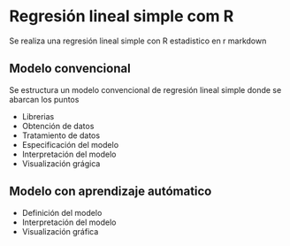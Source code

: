 # Regresión lineal simple com R
Se realiza una regresión lineal simple con R estadistico en r markdown 
## Modelo convencional
Se estructura un modelo convencional de regresión lineal simple donde se abarcan los puntos 
* Librerias 
* Obtención de datos
* Tratamiento de datos
* Especificación del modelo
* Interpretación del modelo
* Visualización grágica
## Modelo con aprendizaje autómatico
* Definición del modelo
* Interpretación del modelo 
* Visualización gráfica
